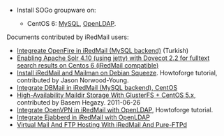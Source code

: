 * Install SOGo groupware on:

    * CentOS 6: [MySQL](./sogo-centos-6-mysql.html), [OpenLDAP](./sogo-centos-6-openldap.html).

Documents contributed by iRedMail users:

* [Integreate OpenFire in iRedMail (MySQL backend)](http://www.murat.ws/openfire-iredmail-yapilandirmasi/) (Turkish)
* [Enabling Apache Solr 4.10 (using jetty) with Dovecot 2.2 for fulltext search results on Centos 6 (iRedMail compatible)](https://extremeshok.com/6622/enabling-apache-solr-4-10-using-jetty-with-dovecot-2-2-for-fulltext-search-results-on-centos-6-iredmail-compatible/)
* [Install iRedMail and Mailman on Debian Squeeze](http://www.howtoforge.com/installing-iredmail-and-mailman-on-debian-squeeze). Howtoforge tutorial, contributed by Jason Norwood-Young.
* [Integrate DBMail in iRedMail (MySQL backend), CentOS](./dbmail.mysql.centos.html)
* [High-Availability Maildir Storage With GlusterFS + CentOS 5.x](http://www.iredmail.org/forum/topic2147-highavailability-maildir-storage-with-glusterfs-centos-5x.html), contributed by Basem Hegazy. 2011-06-26
* [Integrate OpenVPN in iRedMail with OpenLDAP](https://www.howtoforge.com/using-iredmail-and-openvpn-for-virtual-email-hosting-and-vpn-services-centos-5.4), Howtoforge tutorial.
* [Integrate Ejabberd in iRedMail with OpenLDAP](./ejabberd.openldap.ubuntu.html)
* [Virtual Mail And FTP Hosting With iRedMail And Pure-FTPd](./pureftpd.openldap.centos.html)
